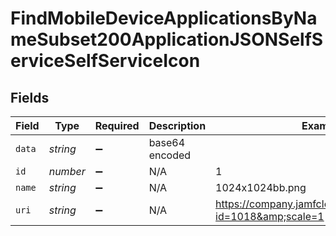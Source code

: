 # FindMobileDeviceApplicationsByNameSubset200ApplicationJSONSelfServiceSelfServiceIcon


## Fields

| Field                                                          | Type                                                           | Required                                                       | Description                                                    | Example                                                        |
| -------------------------------------------------------------- | -------------------------------------------------------------- | -------------------------------------------------------------- | -------------------------------------------------------------- | -------------------------------------------------------------- |
| `data`                                                         | *string*                                                       | :heavy_minus_sign:                                             | base64 encoded                                                 |                                                                |
| `id`                                                           | *number*                                                       | :heavy_minus_sign:                                             | N/A                                                            | 1                                                              |
| `name`                                                         | *string*                                                       | :heavy_minus_sign:                                             | N/A                                                            | 1024x1024bb.png                                                |
| `uri`                                                          | *string*                                                       | :heavy_minus_sign:                                             | N/A                                                            | https://company.jamfcloud.com/iconservlet/?id=1018&amp;scale=1 |